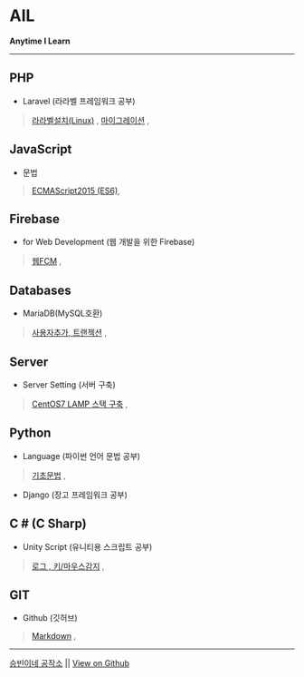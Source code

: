 # AIL

**Anytime I Learn**

---

## PHP

- Laravel (라라벨 프레임워크 공부)
> [라라벨설치(Linux)](./php_laravel_installation.md) ,
> [마이그레이션](./php_laravel_migrations.md) ,


## JavaScript

- 문법
> [ECMAScript2015 (ES6)](./js_ecma6.md),


## Firebase

- for Web Development (웹 개발을 위한 Firebase)
> [웹FCM](./firebase_web_fcm.md) ,


## Databases

- MariaDB(MySQL호환)
> [사용자추가, 트랜젝션](./mariadb_sql.md) ,


## Server

- Server Setting (서버 구축)
> [CentOS7 LAMP 스택 구축](./server_centos7_lamp.md) ,


## Python

- Language (파이썬 언어 문법 공부)
> [기초문법](./language_python.md) ,

- Django (장고 프레임워크 공부)


## C \# (C Sharp)

- Unity Script (유니티용 스크립트 공부)
> [로그 , 키/마우스감지](./csharp_unity.md) ,

## GIT

- Github (깃허브)
> [Markdown](./git_hub_markdown.md) ,

---

<p>
  <a target="_blank" href="http://sbsoft.kr/home/">승빈이네 공작소</a> ||
  <a target="_blank" href="https://github.com/denlyou/AIL">View on Github</a>
</p>
